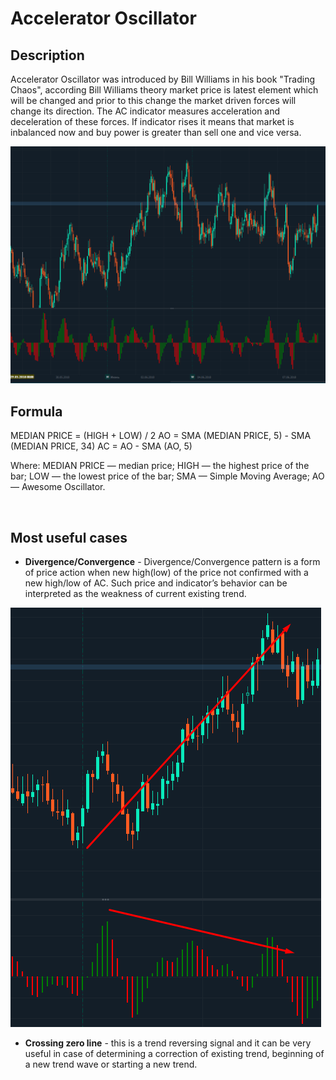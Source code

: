 # Accelerator Oscillator

## Description <a href="#description" id="description"></a>

Accelerator Oscillator was introduced by Bill Williams in his book "Trading Chaos", according Bill Williams theory market price is latest element which will be changed and prior to this change the market driven forces will change its direction. The AC indicator measures acceleration and deceleration of these forces. If indicator rises it means that market is inbalanced now and buy power is greater than sell one and vice versa.

![](<../../../../.gitbook/assets/image (100).png>)



## Formula <a href="#formula" id="formula"></a>

MEDIAN PRICE = (HIGH + LOW) / 2 AO = SMA (MEDIAN PRICE, 5) - SMA (MEDIAN PRICE, 34) AC = AO - SMA (AO, 5)

Where: MEDIAN PRICE — median price; HIGH — the highest price of the bar; LOW — the lowest price of the bar; SMA — Simple Moving Average; AO — Awesome Oscillator.

​

## Most useful cases <a href="#most-useful-cases" id="most-useful-cases"></a>

* **Divergence/Convergence** - Divergence/Convergence pattern is a form of price action when new high(low) of the price not confirmed with a new high/low of AC. Such price and indicator’s behavior can be interpreted as the weakness of current existing trend.

![](<../../../../.gitbook/assets/image (1) (7).png>)

* **Crossing zero line** - this is a trend reversing signal and it can be very useful in case of determining a correction of existing trend, beginning of a new trend wave or starting a new trend.
